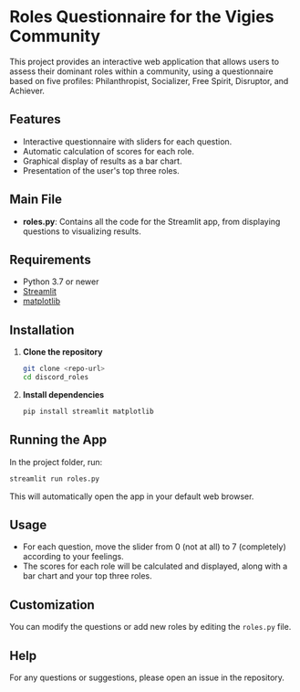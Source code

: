 # Roles Questionnaire for the Vigies Community

This project provides an interactive web application that allows users to assess their dominant roles within a community, using a questionnaire based on five profiles: Philanthropist, Socializer, Free Spirit, Disruptor, and Achiever.

## Features
- Interactive questionnaire with sliders for each question.
- Automatic calculation of scores for each role.
- Graphical display of results as a bar chart.
- Presentation of the user's top three roles.

## Main File
- **roles.py**: Contains all the code for the Streamlit app, from displaying questions to visualizing results.

## Requirements
- Python 3.7 or newer
- [Streamlit](https://streamlit.io/)
- [matplotlib](https://matplotlib.org/)

## Installation
1. **Clone the repository**
   ```bash
   git clone <repo-url>
   cd discord_roles
   ```
2. **Install dependencies**
   ```bash
   pip install streamlit matplotlib
   ```

## Running the App
In the project folder, run:
```bash
streamlit run roles.py
```

This will automatically open the app in your default web browser.

## Usage
- For each question, move the slider from 0 (not at all) to 7 (completely) according to your feelings.
- The scores for each role will be calculated and displayed, along with a bar chart and your top three roles.

## Customization
You can modify the questions or add new roles by editing the `roles.py` file.

## Help
For any questions or suggestions, please open an issue in the repository. 